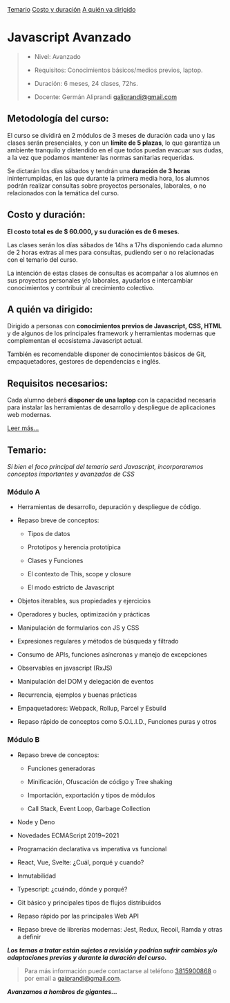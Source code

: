<link rel="stylesheet" href="../assets/css/main.css">

<nav class="menu">
  <a href="#temario">Temario</a>
  <a href="#costo-y-duración">Costo y duración</a>
  <a href="#a-quién-va-dirigido">A quién va dirigido</a>
</nav>

# Javascript Avanzado

> - Nivel: Avanzado
>
> - Requisitos: Conocimientos básicos/medios previos, laptop.
>
> - Duración: 6 meses, 24 clases, 72hs.
>
> - Docente: Germán Aliprandi <galiprandi@gmail.com>

## Metodología del curso:

El curso se dividirá en 2 módulos de 3 meses de duración cada uno y las clases serán presenciales, y con un **límite de 5 plazas**, lo que garantiza un ambiente tranquilo y distendido en el que todos puedan evacuar sus dudas, a la vez que podamos mantener las normas sanitarias requeridas.

Se dictarán los días sábados y tendrán una **duración de 3 horas** ininterrumpidas, en las que durante la primera media hora, los alumnos podrán realizar consultas sobre proyectos personales, laborales, o no relacionados con la temática del curso.

## Costo y duración:

**El costo total es de $ 60.000, y su duración es de 6 meses**.

Las clases serán los días sábados de 14hs a 17hs disponiendo cada alumno de 2 horas extras al mes para consultas, pudiendo ser o no relacionadas con el temario del curso.

La intención de estas clases de consultas es acompañar a los alumnos en sus proyectos personales y/o laborales, ayudarlos e intercambiar conocimientos y contribuir al crecimiento colectivo.

## A quién va dirigido:

Dirigido a personas con **conocimientos previos de Javascript, CSS, HTML** y de algunos de los principales framework y herramientas modernas que complementan el ecosistema Javascript actual.

También es recomendable disponer de conocimientos básicos de Git, empaquetadores, gestores de dependencias e inglés.

## Requisitos necesarios:

Cada alumno deberá **disponer de una laptop** con la capacidad necesaria para instalar las herramientas de desarrollo y despliegue de aplicaciones web modernas.

[Leer más...](https://github.com/galiprandi/cursos/wiki/Javascript-Avanzado:-Antes-de-comenzar)

## Temario:

_Si bien el foco principal del temario será Javascript, incorporaremos conceptos importantes y avanzados de CSS_

### Módulo A

- Herramientas de desarrollo, depuración y despliegue de código.

- Repaso breve de conceptos:

  - Tipos de datos

  - Prototipos y herencia prototípica

  - Clases y Funciones

  - El contexto de This, scope y closure

  - El modo estricto de Javascript

- Objetos iterables, sus propiedades y ejercicios

- Operadores y bucles, optimización y prácticas

- Manipulación de formularios con JS y CSS

- Expresiones regulares y métodos de búsqueda y filtrado

- Consumo de APIs, funciones asíncronas y manejo de excepciones

- Observables en javascript (RxJS)

- Manipulación del DOM y delegación de eventos

- Recurrencia, ejemplos y buenas prácticas

- Empaquetadores: Webpack, Rollup, Parcel y Esbuild

- Repaso rápido de conceptos como S.O.L.I.D., Funciones puras y otros

### Módulo B

- Repaso breve de conceptos:

  - Funciones generadoras

  - Minificación, Ofuscación de código y Tree shaking

  - Importación, exportación y tipos de módulos

  - Call Stack, Event Loop, Garbage Collection

- Node y Deno

- Novedades ECMAScript 2019~2021

- Programación declarativa vs imperativa vs funcional

- React, Vue, Svelte: ¿Cuál, porqué y cuando?

- Inmutabilidad

- Typescript: ¿cuándo, dónde y porqué?

- Git básico y principales tipos de flujos distribuidos

- Repaso rápido por las principales Web API

- Repaso breve de librerías modernas: Jest, Redux, Recoil, Ramda y otras a definir

**_Los temas a tratar están sujetos a revisión y podrían sufrir cambios y/o adaptaciones previas y durante la duración del curso._**

> Para más información puede contactarse al teléfono <a href="tel:3815900868">3815900868</a> o por email a <gaiprandi@gmail.com>.

***Avanzamos a hombros de gigantes...***
